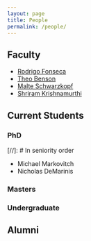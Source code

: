 ```yaml
---
layout: page
title: People
permalink: /people/
---
```


## Faculty
 - [Rodrigo Fonseca](https://cs.brown.edu/~rfonseca)
 - [Theo Benson](https://cs.brown.edu/~tab)
 - [Malte Schwarzkopf](https://cs.brown.edu/~malte)
 - [Shriram Krishnamurthi](https://cs.brown.edu/~sk)

## Current Students
### PhD

[//]: # In seniority order
 - Michael Markovitch
 - Nicholas DeMarinis
### Masters
### Undergraduate

## Alumni


